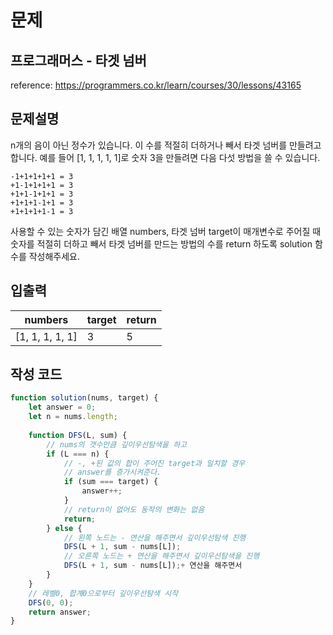 # 문제

## 프로그래머스 - 타겟 넘버

reference: https://programmers.co.kr/learn/courses/30/lessons/43165

## 문제설명

n개의 음이 아닌 정수가 있습니다. 이 수를 적절히 더하거나 빼서 타겟 넘버를 만들려고 합니다.
예를 들어 [1, 1, 1, 1, 1]로 숫자 3을 만들려면 다음 다섯 방법을 쓸 수 있습니다.
```
-1+1+1+1+1 = 3
+1-1+1+1+1 = 3
+1+1-1+1+1 = 3
+1+1+1-1+1 = 3
+1+1+1+1-1 = 3
```
사용할 수 있는 숫자가 담긴 배열 numbers, 타겟 넘버 target이 매개변수로 주어질 때 숫자를 적절히 더하고 빼서 타겟 넘버를 만드는 방법의 수를 return 하도록 solution 함수를 작성해주세요.

## 입출력

|numbers|target|return|
|----|----|----|
|[1, 1, 1, 1, 1]|3|5|

## 작성 코드

```js
function solution(nums, target) {
    let answer = 0;
    let n = nums.length;
    
    function DFS(L, sum) {
        // nums의 갯수만큼 깊이우선탐색을 하고
        if (L === n) {
            // -, +된 값의 합이 주어진 target과 일치할 경우
            // answer를 증가시켜준다.
            if (sum === target) {
                answer++;
            }
            // return이 없어도 동작의 변화는 없음
            return;
        } else {
            // 왼쪽 노드는 - 연산을 해주면서 깊이우선탐색 진행
            DFS(L + 1, sum - nums[L]);
            // 오른쪽 노드는 + 연산을 해주면서 깊이우선탐색을 진행
            DFS(L + 1, sum - nums[L]);+ 연산을 해주면서 
        }
    }
    // 레벨0, 합계0으로부터 깊이우선탐색 시작
    DFS(0, 0);
    return answer;
}
```

